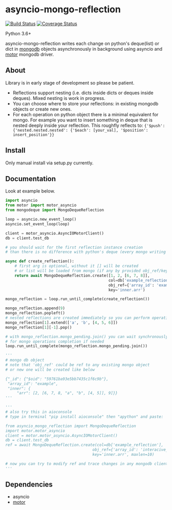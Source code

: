 # asyncio-mongo-reflection
[![Build Status](https://travis-ci.org/isanich/asyncio-mongo-reflection.svg?branch=master)](https://travis-ci.org/isanich/asyncio-mongo-reflection)
[![Coverage Status](https://coveralls.io/repos/github/isanich/asyncio-mongo-reflection/badge.svg?branch=master)](https://coveralls.io/github/isanich/asyncio-mongo-reflection?branch=master)

Python 3.6+

asyncio-mongo-reflection writes each change on python's deque(list) or dict in [mongodb][mongodb_link] objects asynchronously in background using asyncio and [motor][motor_link] mongodb driver.

## About
Library is in early stage of development so please be patient.
* Reflections support nesting (i.e. dicts inside dicts or deques inside deques). Mixed nesting is work in progress.
* You can choose where to store your reflections: in existing mongodb objects or create new ones.
* For each operation on python object there is a minimal equivalent for mongo. For example you want to insert something in deque that is nested deeply inside your reflection. This roughfly reflects to:
 ```{'$push': {'nested.nested.nested': {'$each': [your_val], '$position': insert_position'}}```

## Install
Only manual install via setup.py currently.

## Documentation
Look at example below.

```python
import asyncio
from motor import motor_asyncio
from mongodeque import MongoDequeReflection

loop = asyncio.new_event_loop()
asyncio.set_event_loop(loop)

client = motor_asyncio.AsyncIOMotorClient()
db = client.test_db

# you should wait for the first reflection instance creation
# than there is no difference with python's deque (every mongo writing op will be done in background)

async def create_reflection():
    # first arg is optional, without it [] will be created
    # or list will be loaded from mongo (if any by provided obj_ref/key)
    return await MongoDequeReflection.create([1, 2, [6, 7, 8]],
                                             col=db['example_reflection'],
                                             obj_ref={'array_id': 'example'},
                                             key='inner.arr')

mongo_reflection = loop.run_until_complete(create_reflection())

mongo_reflection.append(9)
mongo_reflection.popleft()
# nested reflections are created immediately so you can perform operations on them
mongo_reflection[1].extend(['a', 'b', [4, 5, 6]])
mongo_reflection[1][-1].pop()

# with mongo_reflection.mongo_pending.join() you can wait synchronously
# for mongo operations completion if needed
loop.run_until_complete(mongo_reflection.mongo_pending.join())

'''
# mongo db object
# note that 'obj_ref' could be ref to any existing mongo object
# or new one will be created like below

{"_id": {"$oid": "59761ba93e5bb7435c1f6c9b"},
 "array_id": "example",
 "inner": {
     "arr": [2, [6, 7, 8, "a", "b", [4, 5]], 9]}}
'''

'''
# also try this in aioconsole
# type in terminal "pip install aioconsole" then "apython" and paste:

from asyncio_mongo_reflection import MongoDequeReflection
import motor.motor_asyncio
client = motor.motor_asyncio.AsyncIOMotorClient()
db = client.test_db
ref = await MongoDequeReflection.create(col=db['example_reflection'],
                                      obj_ref={'array_id': 'interacive_example'},
                                      key='inner.arr', maxlen=10)

# now you can try to modify ref and trace changes in any mongodb client
'''
```

## Dependencies
* asyncio
* [motor][motor_link]

[mongodb_link]: https://www.mongodb.com/
[motor_link]: https://github.com/mongodb/motor